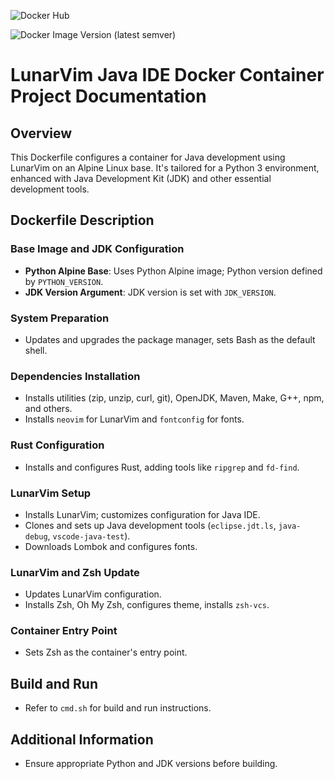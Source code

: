 ![Docker Hub](https://img.shields.io/badge/docker-%230db7ed.svg?style=for-the-badge&logo=docker&logoColor=white)

![Docker Image Version (latest semver)](https://img.shields.io/docker/v/israiloff/lvim)

# LunarVim Java IDE Docker Container Project Documentation

## Overview
This Dockerfile configures a container for Java development using LunarVim on an Alpine Linux base. It's tailored for a Python 3 environment, enhanced with Java Development Kit (JDK) and other essential development tools.

## Dockerfile Description

### Base Image and JDK Configuration
- **Python Alpine Base**: Uses Python Alpine image; Python version defined by `PYTHON_VERSION`.
- **JDK Version Argument**: JDK version is set with `JDK_VERSION`.

### System Preparation
- Updates and upgrades the package manager, sets Bash as the default shell.

### Dependencies Installation
- Installs utilities (zip, unzip, curl, git), OpenJDK, Maven, Make, G++, npm, and others.
- Installs `neovim` for LunarVim and `fontconfig` for fonts.

### Rust Configuration
- Installs and configures Rust, adding tools like `ripgrep` and `fd-find`.

### LunarVim Setup
- Installs LunarVim; customizes configuration for Java IDE.
- Clones and sets up Java development tools (`eclipse.jdt.ls`, `java-debug`, `vscode-java-test`).
- Downloads Lombok and configures fonts.

### LunarVim and Zsh Update
- Updates LunarVim configuration.
- Installs Zsh, Oh My Zsh, configures theme, installs `zsh-vcs`.

### Container Entry Point
- Sets Zsh as the container's entry point.

## Build and Run
- Refer to `cmd.sh` for build and run instructions.

## Additional Information
- Ensure appropriate Python and JDK versions before building.
